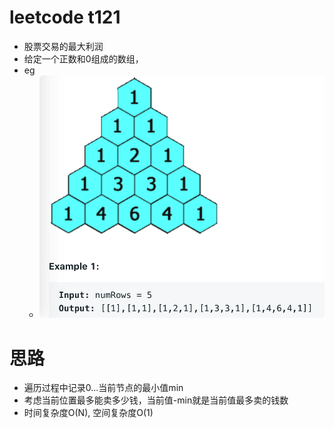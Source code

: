 # leetcode t121
- 股票交易的最大利润
- 给定一个正数和0组成的数组，
- eg
    - ![](./imgs/1.png)

# 思路
- 遍历过程中记录0...当前节点的最小值min
- 考虑当前位置最多能卖多少钱，当前值-min就是当前值最多卖的钱数
- 时间复杂度O(N), 空间复杂度O(1)